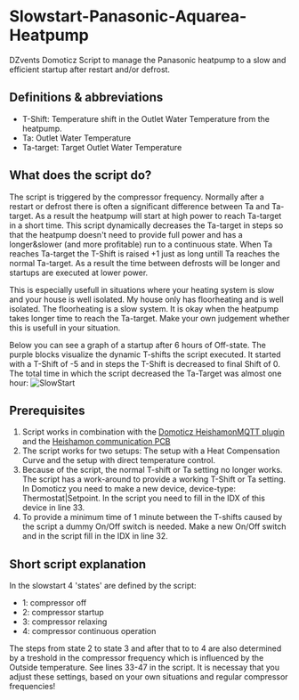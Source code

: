 # Slowstart-Panasonic-Aquarea-Heatpump
DZvents Domoticz Script to manage the Panasonic heatpump to a slow and efficient startup after restart and/or defrost.

## Definitions & abbreviations
* T-Shift:    Temperature shift in the Outlet Water Temperature from the heatpump.
* Ta:         Outlet Water Temperature
* Ta-target:  Target Outlet Water Temperature

## What does the script do?
The script is triggered by the compressor frequency. Normally after a restart or defrost there is often a significant difference between Ta and Ta-target. As a result the heatpump will start at high power to reach Ta-target in a short time. This script dynamically decreases the Ta-target in steps so that the heatpump doesn't need to provide full power and has a longer&slower (and more profitable) run to a continuous state. When Ta reaches Ta-target the T-Shift is raised +1 just as long untill Ta reaches the normal Ta-target. As a result the time between defrosts will be longer and startups are executed at lower power. 

This is especially usefull in situations where your heating system is slow and your house is well isolated. My house only has floorheating and is well isolated. The floorheating is a slow system. It is okay when the heatpump takes longer time to reach the Ta-target. Make your own judgement whether this is usefull in your situation.

Below you can see a graph of a startup after 6 hours of Off-state. The purple blocks visualize the dynamic T-shifts the script executed. It started with a T-Shift of -5 and in steps the T-Shift is decreased to final Shift of 0. The total time in which the script decreased the Ta-Target was almost one hour:
![SlowStart](https://www.bartvandermark.nl/diversen/SlowStart.JPG "Slowstart")

## Prerequisites
1. Script works in combination with the [Domoticz HeishamonMQTT plugin](https://github.com/MarFanNL/HeishamonMQTT/tree/main) and the [Heishamon communication PCB](https://www.tindie.com/stores/thehognl/)
2. The script works for two setups: The setup with a Heat Compensation Curve and the setup with direct temperature control.
3. Because of the script, the normal T-shift or Ta setting no longer works. The script has a work-around to provide a working T-Shift or Ta setting. In Domoticz you need to make a new device, device-type: Thermostat|Setpoint. In the script you need to fill in the IDX of this device in line 33.
4. To provide a minimum time of 1 minute between the T-shifts caused by the script a dummy On/Off switch is needed. Make a new On/Off switch and in the script fill in the IDX in line 32.

## Short script explanation
In the slowstart 4 'states' are defined by the script:
* 1: compressor off
* 2: compressor startup
* 3: compressor relaxing
* 4: compressor continuous operation

The steps from state 2 to state 3 and after that to to 4 are also determined by a treshold in the compressor frequency which is influenced by the Outside temperature. See lines 33-47 in the script. It is necessay that you adjust these settings, based on your own situations and regular compressor frequencies!
